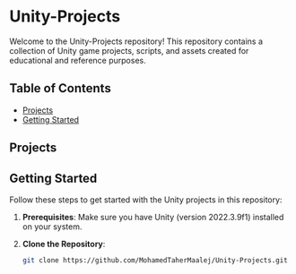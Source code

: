 # Unity-Projects

Welcome to the Unity-Projects repository! This repository contains a collection of Unity game projects, scripts, and assets created for educational and reference purposes.


## Table of Contents

- [Projects](#projects)
- [Getting Started](#getting-started)


## Projects
<!---
This repository includes several Unity projects. Here are some of the featured projects:

### Project 1: [ProjectName1](/ProjectName1)
- Description: Brief description of the project.
- Features: List the key features and functionalities.
- Screenshots: Insert screenshots or links to gameplay videos.

### Project 2: [ProjectName2](/ProjectName2)
- Description: Brief description of the project.
- Features: List the key features and functionalities.
- Screenshots: Insert screenshots or links to gameplay videos.
--->
[//]: # (You can add more projects as needed)

## Getting Started

Follow these steps to get started with the Unity projects in this repository:

1. **Prerequisites**: Make sure you have Unity (version 2022.3.9f1) installed on your system.

2. **Clone the Repository**:
   ```bash
   git clone https://github.com/MohamedTaherMaalej/Unity-Projects.git
